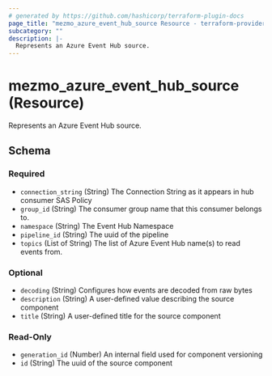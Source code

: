 ```yaml
---
# generated by https://github.com/hashicorp/terraform-plugin-docs
page_title: "mezmo_azure_event_hub_source Resource - terraform-provider-mezmo"
subcategory: ""
description: |-
  Represents an Azure Event Hub source.
---
```


# mezmo_azure_event_hub_source (Resource)

Represents an Azure Event Hub source.



<!-- schema generated by tfplugindocs -->
## Schema

### Required

- `connection_string` (String) The Connection String as it appears in hub consumer SAS Policy
- `group_id` (String) The consumer group name that this consumer belongs to.
- `namespace` (String) The Event Hub Namespace
- `pipeline_id` (String) The uuid of the pipeline
- `topics` (List of String) The list of Azure Event Hub name(s) to read events from.

### Optional

- `decoding` (String) Configures how events are decoded from raw bytes
- `description` (String) A user-defined value describing the source component
- `title` (String) A user-defined title for the source component

### Read-Only

- `generation_id` (Number) An internal field used for component versioning
- `id` (String) The uuid of the source component
